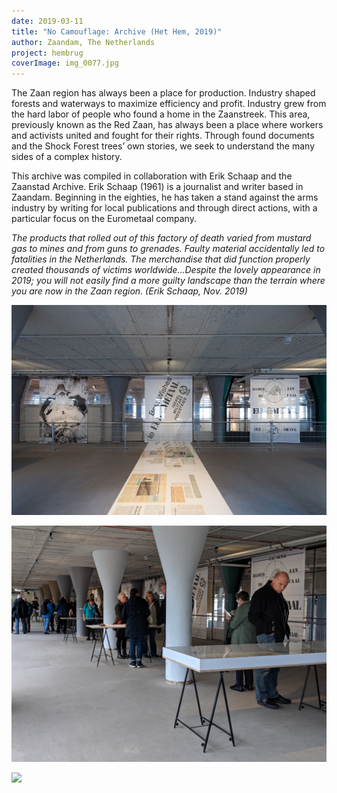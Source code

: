 ```yaml
---
date: 2019-03-11
title: "No Camouflage: Archive (Het Hem, 2019)"
author: Zaandam, The Netherlands
project: hembrug
coverImage: img_0077.jpg
---
```

The Zaan region has always been a place for production. Industry shaped forests and waterways to maximize efficiency and profit. Industry grew from the hard labor of people who found a home in the Zaanstreek. This area, previously known as the Red Zaan, has always been a place where workers and activists united and fought for their rights. Through found documents and the Shock Forest trees’ own stories, we seek to understand the many sides of a complex history.

This archive was compiled in collaboration with Erik Schaap and the Zaanstad Archive. Erik Schaap (1961) is a journalist and writer based in Zaandam. Beginning in the eighties, he has taken a stand against the arms industry by writing for local publications and through direct actions, with a particular focus on the Eurometaal company.

*The products that rolled out of this factory of death varied from mustard gas to mines and from guns to grenades. Faulty material accidentally led to fatalities in the Netherlands. The merchandise that did function properly created thousands of victims worldwide...Despite the lovely appearance in 2019; you will not easily find a more guilty landscape than the terrain where you are now in the Zaan region. (Erik Schaap, Nov. 2019)*

![](img_3176.jpg)

![](img_0076.jpg)

![](img_20191121_101706.jpg)